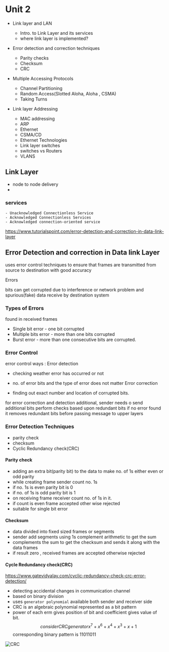 # Unit 2

- Link layer and LAN
  - Intro. to Link Layer and its services
  - where link layer is implemented?

- Error detection and correction techniques

  - Parity checks
  - Checksum
  - CRC
- Multiple Accessing Protocols
  - Channel Partitioning
  - Random Access(Slotted Aloha, Aloha , CSMA)
  - Taking Turns

- Link layer Addressing

  - MAC addressing
  - ARP
  - Ethernet
  - CSMA/CD
  - Ethernet Technologies
  - Link layer switches
  - switches vs Routers
  - VLANS

## Link Layer

- node to node delivery 
- 
### services

    - Unacknowledged Connectionless Service
    - Acknowledged Connectionless Services
    - Acknowledged connection-oriented service

<https://www.tutorialspoint.com/error-detection-and-correction-in-data-link-layer>

## Error Detection and correction in Data link Layer

uses error control techniques to ensure that frames are transmitted from source to destination with good accuracy

Errors

bits can get corrupted due to interference or network problem
and spurious(fake) data receive by destination system

### Types of Errors

found in received frames

- Single bit error - one bit corrupted
- Multiple bits error - more than one bits corrupted
- Burst error - more than one consecutive bits are corrupted.

### Error Control

error control ways :
Error detection

- checking weather error has occurred or not
- no. of error bits and the type of error does not matter
Error correction

- finding out exact number and location of corrupted bits.

for error correction and detection additional, sender needs o send additional bits
perform checks based upon redundant bits
if no error found it removes redundant bits before passing message to upper layers

### Error Detection Techniques

- parity check
- checksum
- Cyclic Redundancy check(CRC)

#### Parity check

- adding an extra bit(parity bit) to the data to make no. of 1s either even or odd parity
- while creating frame sender count no. 1s
- if no. 1s is even parity bit is 0
- if no. of 1s is odd parity bit is 1
- on receiving frame receiver count no. of 1s in it.
- if count is even frame accepted other wise rejected
- suitable for single bit error

#### Checksum

- data divided into fixed sized frames or segments
- sender add segments using 1s complement arithmetic to get the sum
- complements the sum to get the checksum and sends it along with the data frames
- if result zero , received frames are accepted otherwise rejected

#### Cycle Redundancy check(CRC)

<https://www.gatevidyalay.com/cyclic-redundancy-check-crc-error-detection/>

- detecting accidental changes in communication channel
- based on binary division
- uses `generator polynomial` available both sender and receiver side
- CRC is an algebraic polynomial represented as a bit pattern
- power of each erm gives position of bit and coefficient gives value of bit.
$$ consider CRC generator  x^7+x^6+x^4+x^3+x+1 $$   corresponding binary pattern is 11011011

![CRC](2022-11-10-13-09-07.png)
